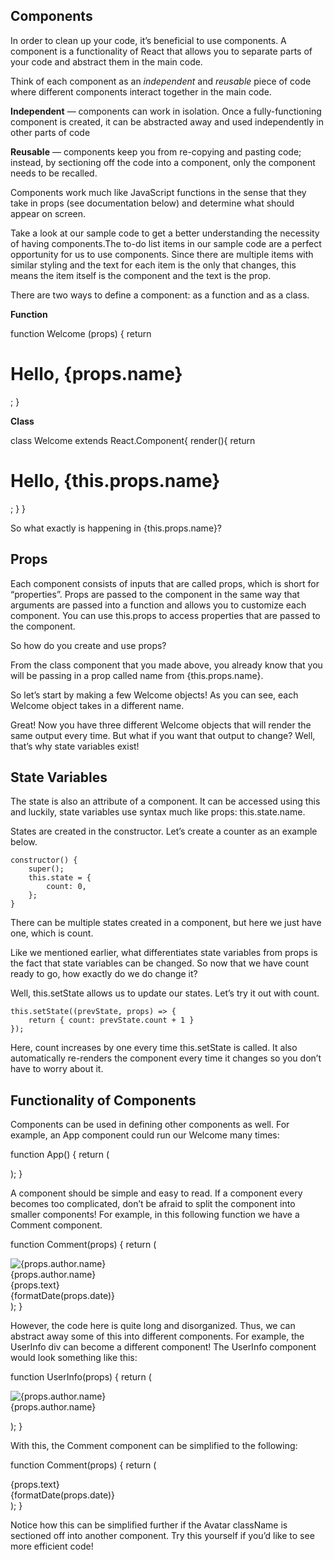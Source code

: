 ## Components

In order to clean up your code, it’s beneficial to use components. A component is a functionality of React that allows you to separate parts of your code and abstract them in the main code. 

Think of each component as an *independent* and *reusable* piece of code where different components interact together in the main code. 

**Independent** —  components can work in isolation. Once a fully-functioning component is created, it can be abstracted away and used independently in other parts of code

**Reusable** —  components keep you from re-copying and pasting code; instead, by sectioning off the code into a component, only the component needs to be recalled.

Components work much like JavaScript functions in the sense that they take in props (see documentation below) and determine what should appear on screen. 

Take a look at our sample code to get a better understanding the necessity of having components.The to-do list items in our sample code are a perfect opportunity for us to use components. Since there are multiple items with similar styling and the text for each item is the only that changes, this means  the item itself is the component and the text is the prop.

There are two ways to define a component: as a function and as a class.

**Function**

function Welcome (props) {
	return <h1> Hello, {props.name} </h1>;
}

**Class**

class Welcome extends React.Component{
	render(){
		return <h1> Hello, {this.props.name} </h1>;
	}
}

So what exactly is happening in {this.props.name}?

## Props
Each component consists of inputs that are called props, which is short for “properties”. Props are passed to the component in the same way that arguments are passed into a function and allows you to customize each component. You can use this.props to access properties that are passed to the component. 

So how do you create and use props?

From the class component that you made above, you already know that you will be passing in a prop called name from {this.props.name}.

So let’s start by making a few Welcome objects! As you can see, each Welcome object takes in a different name.
 
<Welcome name=’Parth’/>
<Welcome name=’Trevor’/>
<Welcome name=’Amitav’/>

Great! Now you have three different Welcome objects that will render the same output every time. But what if you want that output to change? Well, that’s why state variables exist!

## State Variables

The state is also an attribute of a component. It can be accessed using this and luckily, state variables use syntax much like props: this.state.name.

States are created in the constructor. Let’s create a counter as an example below.

	constructor() {
		super();
		this.state = {
			count: 0,
		};
	}

There can be multiple states created in a component, but here we just have one, which is count.

Like we mentioned earlier, what differentiates state variables from props is the fact that state variables can be changed. So now that we have count ready to go, how exactly do we do change it?

Well, this.setState allows us to update our states. Let’s try it out with count.

	this.setState((prevState, props) => {
		return { count: prevState.count + 1 }
	});

Here, count increases by one every time this.setState is called. It also automatically re-renders the component every time it changes so you don’t have to worry about it.

## Functionality of Components

Components can be used in defining other components as well.  For example, an App component could run our Welcome many times:

function App() {
	return (
		<div>
			<Welcome name=’Parth’/>
<Welcome name=’Trevor’/>
<Welcome name=’Amitav’/>
</div>
	);
}

A component should be simple and easy to read. If a component every becomes too complicated, don’t be afraid to split the component into smaller components! For example, in this following function we have a Comment component. 

function Comment(props) {
  return (
    <div className="Comment">
      <div className="UserInfo">
        <img className="Avatar"
          src={props.author.avatarUrl}
          alt={props.author.name}
        />
        <div className="UserInfo-name">
          {props.author.name}
        </div>
      </div>
      <div className="Comment-text">
        {props.text}
      </div>
      <div className="Comment-date">
        {formatDate(props.date)}
      </div>
    </div>
  );
}


However, the code here is quite long and disorganized. Thus, we can abstract away some of this into different components. For example, the UserInfo div can become a different component! The UserInfo component would look something like this: 

function UserInfo(props) {
  return (
 	<div className="UserInfo">
        <img className="Avatar"
          src={props.author.avatarUrl}
          alt={props.author.name}
        />
        <div className="UserInfo-name">
          {props.author.name}
        </div>
      </div>

  );
}

With this, the Comment component can be simplified to the following: 

function Comment(props) {
  return (
    <div className="Comment">
      <UserInfo user={props.author} />
      <div className="Comment-text">
        {props.text}
      </div>
      <div className="Comment-date">
        {formatDate(props.date)}
      </div>
    </div>
  );
}

Notice how this can be simplified further if the Avatar className is sectioned off into another component. Try this yourself if you’d like to see more efficient code!
